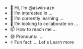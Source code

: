 - 👋 Hi, I’m @aswin-azn
- 👀 I’m interested in ...
- 🌱 I’m currently learning ...
- 💞️ I’m looking to collaborate on ...
- 📫 How to reach me ...
- 😄 Pronouns: ...
- ⚡ Fun fact: ...
  Let's Learn more
  
<!---
aswin-azn/aswin-azn is a ✨ special ✨ repository because its `README.md` (this file) appears on your GitHub profile.
You can click the Preview link to take a look at your changes.
--->
